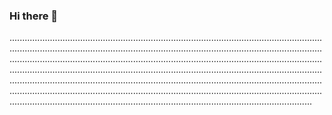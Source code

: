 ### Hi there 👋

................................................................................................................................................................................................................................................................................................................................................................................................................................................................................................................................................................................................................................................................................................................................................................................................................................................................................................